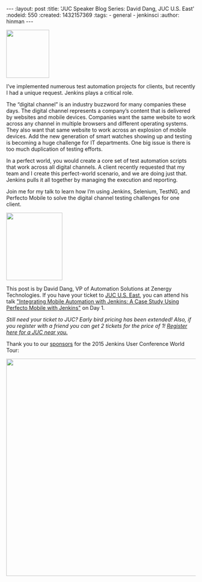 --- :layout: post :title: 'JUC Speaker Blog Series: David Dang, JUC U.S. East' :nodeid: 550 :created: 1432157369 :tags: - general - jenkinsci :author: hinman ---

<img src="https://jenkins-ci.org/sites/default/files/images/Jenkins_Butler_0.png" width="114" height="128" />

I’ve implemented numerous test automation projects for clients, but recently I had a unique request. Jenkins plays a critical role.

The “digital channel” is an industry buzzword for many companies these days. The digital channel represents a company’s content that is delivered by websites and mobile devices. Companies want the same website to work across any channel in multiple browsers and different operating systems. They also want that same website to work across an explosion of mobile devices. Add the new generation of smart watches showing up and testing is becoming a huge challenge for IT departments. One big issue is there is too much duplication of testing efforts.

In a perfect world, you would create a core set of test automation scripts that work across all digital channels. A client recently requested that my team and I create this perfect-world scenario, and we are doing just that. Jenkins pulls it all together by managing the execution and reporting.

Join me for my talk to learn how I’m using Jenkins, Selenium, TestNG, and Perfecto Mobile to solve the digital channel testing challenges for one client.

<img src="http://jenkins-ci.org/sites/default/files/images/01-02-1030-dang_0.jpg" width="149" height="180" />

This post is by David Dang, VP of Automation Solutions at Zenergy Technologies. If you have your ticket to [JUC U.S. East](http://www.cloudbees.com/jenkins/juc-2015/us-east), you can attend his talk ["Integrating Mobile Automation with Jenkins: A Case Study Using Perfecto Mobile with Jenkins"](http://www.cloudbees.com/jenkins/juc-2015/abstracts/us-east/01-02-1030-dang) on Day 1.

_Still need your ticket to JUC? Early bird pricing has been extended! Also, if you register with a friend you can get 2 tickets for the price of 1! [Register here for a JUC near you.](http://www.cloudbees.com/jenkins/juc-2015/)_

Thank you to our [sponsors](http://www.cloudbees.com/jenkins/juc-2015/sponsors) for the 2015 Jenkins User Conference World Tour:

<img src="http://jenkins-ci.org/sites/default/files/images/sponsors-06032015-02_0.png" width="598" height="579" />
